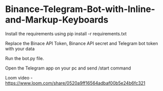 # Binance-Telegram-Bot-with-Inline-and-Markup-Keyboards
  Install the requirements using pip install -r requirements.txt
  
  Replace the Binace API Token, Binance API secret and Telegram bot token with your data
  
  Run the bot.py file.
  
  Open the Telegram app on your pc and send /start command
  
  Loom video - https://www.loom.com/share/0520a9ff16564adbaf00b5e24b6fc321
